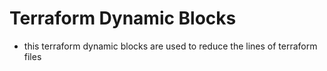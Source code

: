 # Terraform Dynamic Blocks
- this terraform dynamic blocks are used to reduce the lines of terraform files